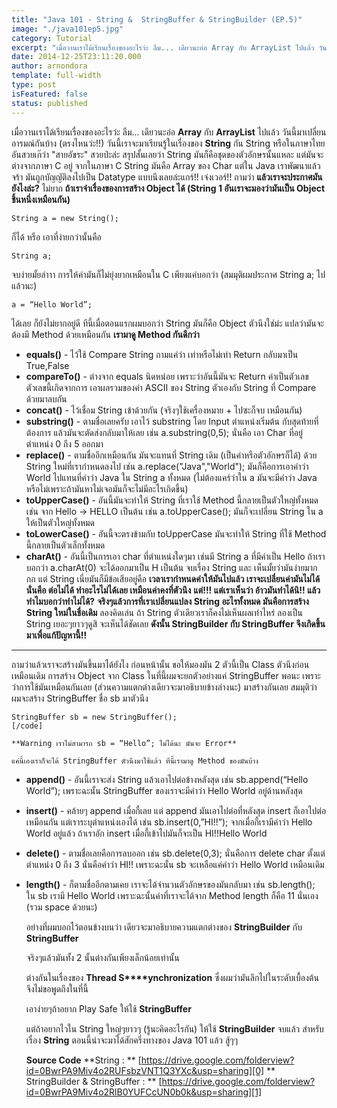 ```yaml
---
title: "Java 101 - String &  StringBuffer & StringBuilder (EP.5)"
image: "./java101ep5.jpg"
category: Tutorial
excerpt: "เมื่อวานเราได้เรียนเรื่องของอะไรว่ะ ลืม... เดียวนะอ่อ Array กับ ArrayList ไปแล้ว วันนี้มาเปลี่ยนอารมณ์กันบ้าง (ตรงไหนว่ะ!!) วันนี้เราจะมาเรียนรู้ในเรื่องของ String กัน"
date: 2014-12-25T23:11:20.000
author: arnondora
template: full-width
type: post
isFeatured: false
status: published
---
```


เมื่อวานเราได้เรียนเรื่องของอะไรว่ะ ลืม... เดียวนะอ่อ **Array** กับ **ArrayList** ไปแล้ว วันนี้มาเปลี่ยนอารมณ์กันบ้าง (ตรงไหนว่ะ!!) วันนี้เราจะมาเรียนรู้ในเรื่องของ **String** กัน
String หรือในภาษาไทยอันสวยเก๊ว่า "สายอัขระ" สวยป่ะล่ะ สรุปสั้นเลยว่า String มันก็คือชุดของตัวอักษรนั้นแหละ แต่มันจะต่างจากภาษา C อยู่ จากในภาษา C String มันคือ Array ของ Char แต่ใน Java เราพัฒนาแล้วจร้า มันถูกบัญญัติลงไปเป็น Datatype แบบนึงเลยล่ะแกร์!! เจ๋งเวอร์!! ถามว่า **แล้วเราจะประกาศมันยังไงล่ะ?** ไม่ยาก
**ถ้าเราจำเรื่องของการสร้าง Object ได้ (String 1 อันเราจะมองว่ามันเป็น Object ชิ้นหนึ่งเหมือนกัน)**


    String a = new String();


ก็ได้ หรือ เอาที่ง่ายกว่านั้นคือ


    String a;


จบง่ายมั้ยล่าาา
การให้ค่ามันก็ไม่ยุ่งยากเหมือนใน C เพียงแค่บอกว่า (สมมุติผมประกาศ String a; ไปแล้วนะ)


    a = “Hello World”;


ได้เลย ก็ยังไม่ยากอยู่ดี ทีนี้เมื่อตอนแรกผมบอกว่า String มันก็คือ Object ตัวนึงใช่ม่ะ
แปลว่ามันจะต้องมี Method ด้วยเหมือนกัน **เรามาดู Method กันดีกว่า**

* **equals()** - ไว้ใช้ Compare String ถามแค่ว่า เท่าหรือไม่เท่า Return กลับมาเป็น True,False
* **compareTo()** - ต่างจาก equals นิดหน่อย เพราะว่าอันนี้มันจะ Return ค่าเป็นตัวเลข ตัวเลขนี้เกิดจากการ เอาผลรวมของค่า ASCII ของ String ตัวเองกับ String ที่ Compare ด้วยมาลบกัน
* **concat()** - ไว้เชื่อม String เข้าด้วยกัน (จริงๆใช้เครื่องหมาย + ไปซะก็จบ เหมือนกัน)
* **substring()** - ตามชื่อเลยครับ เอาไว้ substring โดย Input ตำแหน่งเริ่มต้น กับสุดท้ายที่ต้องการ แล้วมันจะตัดส่งกลับมาให้เลย เช่น a.substring(0,5); นั่นคือ เอา Char ที่อยู่ตำแหน่ง 0 ถึง 5 ออกมา
* **replace()** - ตามชื่ออีกเหมือนกัน มันจะแทนที่ String เดิม (เป็นคำหรือตัวอักษรก็ได้) ด้วย String ใหม่ที่เรากำหนดลงไป เช่น a.replace("Java","World"); มันก็คือการเอาคำว่า World ไปแทนที่คำว่า Java ใน String a ทั้งหมด (ไม่ต้องแคร์ว่าใน a มันจะมีคำว่า Java หรือไม่เพราะถ้ามันหาไม่เจอมันก็จะไม่มีอะไรเกิดขึ้น)
* **toUpperCase()** - อันนี้มันจะทำให้ String ที่เราใช้ Method นี้กลายเป็นตัวใหญ่ทั้งหมดเช่น จาก Hello -\> HELLO เป็นต้น เช่น a.toUpperCase(); มันก็จะเปลี่ยน String ใน a ให้เป็นตัวใหญ่ทั้งหมด
* **toLowerCase()** - อันนี้จะตรงข้ามกับ toUpperCase มันจะทำให้ String ที่ใช้ Method นี้กลายเป็นตัวเล็กทั้งหมด
* **charAt()** - อันนี้เป็นการเอา char ที่ตำแหน่งใดๆมา เช่นมี String a ที่มีค่าเป็น Hello ถ้าเราบอกว่า a.charAt(0) จะได้ออกมาเป็น H เป็นต้น
จบเรื่อง String และ เห็นมั้ยว่ามันง่ายมากกก แต่ String เนี่ยมันก็มีข้อเสียอยู่คือ
**เวลาเรากำหนดค่าให้มันไปแล้ว เราจะเปลี่ยนค่ามันไม่ได้ นั่นคือ ต่อไม่ได้ ทำอะไรไม่ได้เลย เหมือนค่าคงที่ตัวนึง**
**แต่!!! แต่เราเห็นว่า อ้าวมันทำได้นิ!! แล้วทำไมบอกว่าทำไม่ได้?**
**จริงๆแล้วการที่เราเปลี่ยนแปลง String อะไรทั้งหมด มันคือการสร้าง String ใหม่ในชื่อเดิม**
ลองคิดเล่น ถ้า String ตัวเดียวเราก็คงไม่เห็นผลเท่าไหร่ ลองเป็น String เยอะๆยาวๆดูสิ จะเห็นได้ชัดเลย
**ดังนั้น StringBuilder กับ StringBuffer จึงเกิดขึ้นมาเพื่อแก้ปัญหานี้!!**
****
ถามว่าแล้วเราจะสร้างมันขึ้นมาได้ยังไง
ก่อนหน้านั้น ขอให้มองมัน 2 ตัวนี้เป็น Class ตัวนึงก่อน เหมือนเดิม การสร้าง Object จาก Class
ในที่นี้ผมจะยกตัวอย่างแค่ StringBuffer พอนะ เพราะว่าการใช้มันเหมือนกันเลย (ส่วนความแตกต่างเดียวจะมาอธิบายข้างล่างนะ)
มาสร้างกันเลย สมมุติว่าผมจะสร้าง StringBuffer ชื่อ sb มาตัวนึง


    StringBuffer sb = new StringBuffer();
    [/code]

    **Warning เราไม่สามารถ sb = “Hello”; ไม่ได้นะ มันจะ Error**

    แค่นี้เองเราก็จะได้ StringBuffer ตัวนึงมาใช้แล้ว ทีนี้เรามาดู Method ของมันบ้าง




* **append()** - อันนี้เราจะส่ง String แล้วเอาไปต่อข้างหลังสุด เช่น sb.append(“Hello World”); เพราะฉะนั้น StringBuffer ของเราจะมีคำว่า Hello World อยู่ด้านหลังสุด


* **insert()** - คล้ายๆ append เมื่อกี้เลย แต่ append มันเอาไปต่อที่หลังสุด insert ก็เอาไปต่อเหมือนกัน แต่เราระบุตำแหน่งเองได้ เช่น sb.insert(0,”HI!!”); จากเมื่อกี้เรามีคำว่า Hello World อยู่แล้ว ถ้าเราอัก insert เมื่อกี้เข้าไปมันก็จะเป็น HI!!Hello World


* **delete()** - ตามชื่อเลยคือการลบออก เช่น sb.delete(0,3); นั่นคือการ delete char ตั้งแต่ตำแหน่ง 0 ถึง 3 นั่นคือคำว่า HI!! เพราะฉะนั้น sb จะเหลือแค่คำว่า Hello World เหมือนเดิม


* **length()** - ก็ตามชื่ออีกตามเคย เราจะได้จำนวนตัวอักษรของมันกลับมา เช่น sb.length(); ใน sb เรามี Hello World เพราะฉะนั้นค่าที่เราจะได้จาก Method length ก็คือ 11 นั่นเอง (รวม space ด้วยนะ)

    อย่างที่ผมบอกไว้ตอนข้างบนว่า เดียวจะมาอธิบายความแตกต่างของ **StringBuilder** กับ **StringBuffer**

    จริงๆแล้วมันทั้ง 2 นั้นต่างกันเพียงเล็กน้อยเท่านั้น

    ต่างกันในเรื่องของ **Thread S****ynchronization** ซึ่งผมว่ามันลึกไปในระดับเบื้องต้นจึงไม่ขอพูดถึงในที่นี้

    เอาง่ายๆถ้าอยาก Play Safe ให้ใช้ **StringBuffer**

    แต่ถ้าอยากไวใน String ใหญ่ๆยาวๆ (รู้นะคิดอะไรกัน) ให้ใช้ **StringBuilder**
    จบแล้ว สำหรับเรื่อง **String** ตอนนี้น่าจะมาได้สักครึ่งทางของ Java 101 แล้ว สู้ๆๆ

    **Source Code**
    **String : ** [https://drive.google.com/folderview?id=0BwrPA9Miv4o2RUFsbzVNT1Q3YXc&usp=sharing][0]
    ** StringBuilder & StringBuffer : ** [https://drive.google.com/folderview?id=0BwrPA9Miv4o2RlB0YUFCcUN0b0k&usp=sharing][1]



[0]: https://drive.google.com/folderview?id=0BwrPA9Miv4o2RUFsbzVNT1Q3YXc&usp=sharing "https://drive.google.com/folderview?id=0BwrPA9Miv4o2RUFsbzVNT1Q3YXc&usp=sharing"
[1]: https://drive.google.com/folderview?id=0BwrPA9Miv4o2RlB0YUFCcUN0b0k&usp=sharing "https://drive.google.com/folderview?id=0BwrPA9Miv4o2RlB0YUFCcUN0b0k&usp=sharing"
